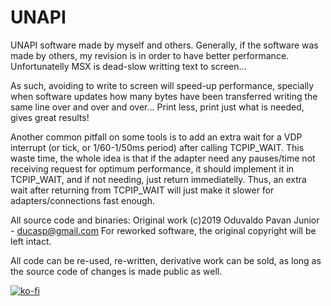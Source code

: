 # UNAPI
UNAPI software made by myself and others.
Generally, if the software was made by others, my revision is in order to have
better performance. Unfortunatelly MSX is dead-slow writting text to screen...

As such, avoiding to write to screen will speed-up performance, specially when
software updates how many bytes have been transferred writing the same line over
and over and over... Print less, print just what is needed, gives great results!

Another common pitfall on some tools is to add an extra wait for a VDP interrupt
(or tick, or 1/60-1/50ms period) after calling TCPIP_WAIT. This waste time, the
whole idea is that if the adapter need any pauses/time not receiving request for
optimum performance, it should implement it in TCPIP_WAIT, and if not needing,
just return immediatelly. Thus, an extra wait after returning from TCPIP_WAIT 
will just make it slower for adapters/connections fast enough.

All source code and binaries: 
Original work (c)2019 Oduvaldo Pavan Junior - ducasp@gmail.com
For reworked software, the original copyright will be left intact.

All code can be re-used, re-written, derivative work can be sold, as long as the source code of changes is made public as well.

[![ko-fi](https://ko-fi.com/img/githubbutton_sm.svg)](https://ko-fi.com/R6R2BRGX6)
